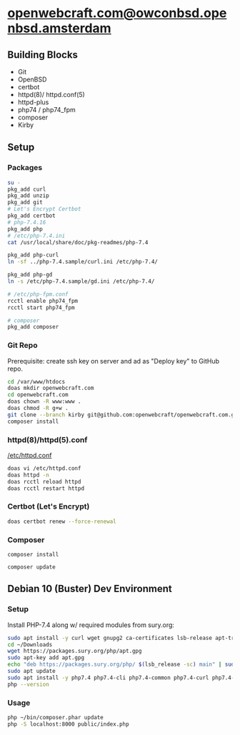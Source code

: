# openwebcraft.com@owconbsd.openbsd.amsterdam

## Building Blocks

- Git
- OpenBSD
- certbot
- httpd(8)/ httpd.conf(5)
- httpd-plus
- php74 / php74_fpm
- composer
- Kirby

## Setup

### Packages

```sh
su -
pkg_add curl
pkg_add unzip
pkg_add git
# Let's Encrypt Certbot
pkg_add certbot
# php-7.4.16
pkg_add php
# /etc/php-7.4.ini
cat /usr/local/share/doc/pkg-readmes/php-7.4

pkg_add php-curl
ln -sf ../php-7.4.sample/curl.ini /etc/php-7.4/

pkg_add php-gd
ln -s /etc/php-7.4.sample/gd.ini /etc/php-7.4/

# /etc/php-fpm.conf
rcctl enable php74_fpm
rcctl start php74_fpm

# composer
pkg_add composer
```

### Git Repo

Prerequisite: create ssh key on server and ad as "Deploy key" to GitHub repo.

```sh
cd /var/www/htdocs
doas mkdir openwebcraft.com
cd openwebcraft.com
doas chown -R www:www .
doas chmod -R g+w .
git clone --branch kirby git@github.com:openwebcraft/openwebcraft.com.git .
composer install
```

### httpd(8)/httpd(5).conf

[/etc/httpd.conf](httpd.conf)

```sh
doas vi /etc/httpd.conf
doas httpd -n
doas rcctl reload httpd
doas rcctl restart httpd
```

### Certbot (Let's Encrypt)

```sh
doas certbot renew --force-renewal
```

### Composer

```shd
composer install

composer update
```

## Debian 10 (Buster) Dev Environment

### Setup

Install PHP-7.4 along w/ required modules from sury.org:

```sh
sudo apt install -y curl wget gnupg2 ca-certificates lsb-release apt-transport-https
cd ~/Downloads
wget https://packages.sury.org/php/apt.gpg
sudo apt-key add apt.gpg
echo "deb https://packages.sury.org/php/ $(lsb_release -sc) main" | sudo tee /etc/apt/sources.list.d/php7.list
sudo apt update
sudo apt install -y php7.4 php7.4-cli php7.4-common php7.4-curl php7.4-gd php7.4-ctype php7.4-dom
php --version
```

### Usage

```sh
php ~/bin/composer.phar update
php -S localhost:8000 public/index.php
```
